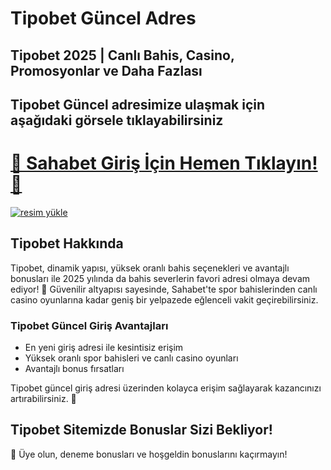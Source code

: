 <h1>Tipobet Güncel Adres</h1>

## Tipobet 2025 | Canlı Bahis, Casino, Promosyonlar ve Daha Fazlası

<h2>Tipobet Güncel adresimize ulaşmak için aşağıdaki görsele tıklayabilirsiniz</h2>

# <a href="https://tipobets5499.com/tr.php?aff=7215FA" title="Tipobet Giriş Adresi">🔗 Sahabet Giriş İçin Hemen Tıklayın! 🔗</a>

<a href="https://tipobets5499.com/tr.php?aff=7215FA"><img src="https://resmim.net/cdn/2025/06/14/T16OV1.jpg" alt="resim yükle" border="0" /></a>

<h2>Tipobet Hakkında</h2>
<p>Tipobet, dinamik yapısı, yüksek oranlı bahis seçenekleri ve avantajlı bonusları ile 2025 yılında da bahis severlerin favori adresi olmaya devam ediyor! 🎰 Güvenilir altyapısı sayesinde, Sahabet'te spor bahislerinden canlı casino oyunlarına kadar geniş bir yelpazede eğlenceli vakit geçirebilirsiniz.</p>

<h3>Tipobet Güncel Giriş Avantajları</h3>
<ul>
  <li>En yeni giriş adresi ile kesintisiz erişim</li>
  <li>Yüksek oranlı spor bahisleri ve canlı casino oyunları</li>
  <li>Avantajlı bonus fırsatları</li>
</ul>

<p>Tipobet güncel giriş adresi üzerinden kolayca erişim sağlayarak kazancınızı artırabilirsiniz. 💸</p>

<h2>Tipobet Sitemizde Bonuslar Sizi Bekliyor!</h2>
<p>🎁 Üye olun, deneme bonusları ve hoşgeldin bonuslarını kaçırmayın!</p>
